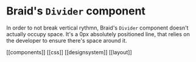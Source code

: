 # Braid's `Divider` component

In order to not break vertical rythmn, Braid's `Divider` component doesn't actually occupy space. It's a 0px absolutely positioned line, that relies on the developer to ensure there's space around it.

[[components]]
[[css]]
[[designsystem]]
[[layout]]
